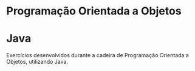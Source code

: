 # Programação Orientada a Objetos
# Java
Exercícios desenvolvidos durante a cadeira de Programação Orientada a Objetos, utilizando Java.
